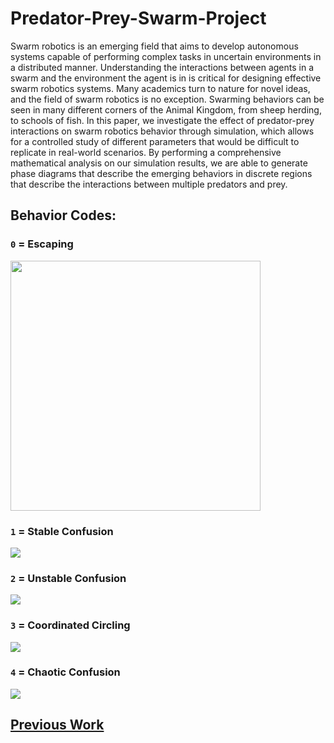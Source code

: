 # Predator-Prey-Swarm-Project

Swarm robotics is an emerging field that aims to develop autonomous systems capable of performing complex tasks in uncertain environments in a distributed manner. Understanding the interactions between agents in a swarm and the environment the agent is in is critical for designing effective swarm robotics systems. Many academics turn to nature for novel ideas, and the field of swarm robotics is no exception. Swarming behaviors can be seen in many different corners of the Animal Kingdom, from sheep herding, to schools of fish. In this paper, we investigate the effect of predator-prey interactions on swarm robotics behavior through simulation, which allows for a controlled study of different parameters that would be difficult to replicate in real-world scenarios. By performing a comprehensive mathematical analysis on our simulation results, we are able to generate phase diagrams that describe the emerging behaviors in discrete regions that describe the interactions between multiple predators and prey.

## Behavior Codes:
### `0` = Escaping

<img src="https://github.com/vermontolympian/Swarm-DR-Pred-Prey/assets/36552014/debcfe0d-848c-4588-84c6-e78a2cca283a" width="400">

### `1` = Stable Confusion

<img src="https://github.com/vermontolympian/Swarm-DR-Pred-Prey/assets/36552014/07f013cd-bea7-43a1-b502-854feac1c63a">

### `2` = Unstable Confusion

<img src="https://github.com/vermontolympian/Swarm-DR-Pred-Prey/assets/36552014/1db4aa68-ae8e-4dcb-bbc5-c41ac52f0d22">

### `3` = Coordinated Circling

<img src="https://github.com/vermontolympian/Swarm-DR-Pred-Prey/assets/36552014/f608557c-281d-4657-a16b-27352af89c92">

### `4` = Chaotic Confusion

<img src="https://github.com/vermontolympian/Swarm-DR-Pred-Prey/assets/36552014/b124600f-76e2-4c8b-980e-0acc10c8d619">

## [Previous Work](https://github.com/pmocz/activematter-python/blob/main/activematter.py)
